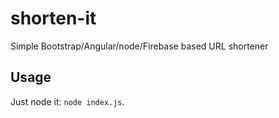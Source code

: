 shorten-it
==========

Simple Bootstrap/Angular/node/Firebase based URL shortener

## Usage

Just node it: `node index.js`.
